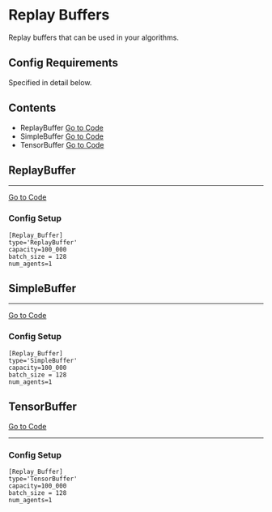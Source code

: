 # Replay Buffers
Replay buffers that can be used in your algorithms.
## Config Requirements
Specified in detail below.

## Contents

* ReplayBuffer
[Go to Code](../shiva/buffers/ReplayBuffer.py)
* SimpleBuffer
[Go to Code](../shiva/buffers/SimpleBuffer.py)
* TensorBuffer
[Go to Code](../shiva/buffers/TensorBuffer.py)


## ReplayBuffer
___
[Go to Code](../shiva/buffers/ReplayBuffer.py)
### Config Setup
```
[Replay_Buffer]
type='ReplayBuffer'
capacity=100_000
batch_size = 128
num_agents=1
```

## SimpleBuffer
___
[Go to Code](../shiva/buffers/SimpleBuffer.py)
### Config Setup
```
[Replay_Buffer]
type='SimpleBuffer'
capacity=100_000
batch_size = 128
num_agents=1
```

## TensorBuffer
[Go to Code](../shiva/buffers/TensorBuffer.py)
___
### Config Setup
```
[Replay_Buffer]
type='TensorBuffer'
capacity=100_000
batch_size = 128
num_agents=1
```